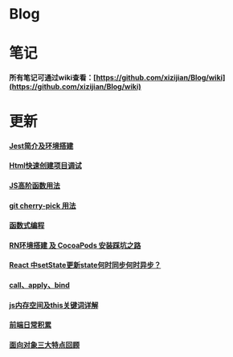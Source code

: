 # Blog
# 笔记
#### 所有笔记可通过wiki查看：[https://github.com/xizijian/Blog/wiki](https://github.com/xizijian/Blog/wiki)
# 更新
#### [Jest简介及环境搭建](https://github.com/xizijian/Blog/wiki/Jest%E5%AD%A6%E4%B9%A0%E4%B9%8B%E8%B7%AF)
#### [Html快速创建项目调试](https://github.com/xizijian/Blog/blob/main/2021/html%E5%BF%AB%E9%80%9F%E5%88%9B%E5%BB%BAdemo%E7%BB%83%E4%B9%A0/html%E5%BF%AB%E9%80%9F%E5%88%9B%E5%BB%BAdemo%E7%BB%83%E4%B9%A0.md)
#### [JS高阶函数用法](https://github.com/xizijian/Blog/blob/main/2021/JS%E9%AB%98%E9%98%B6%E5%87%BD%E6%95%B0%E7%94%A8%E6%B3%95/js%E9%AB%98%E9%98%B6%E5%87%BD%E6%95%B0%E7%94%A8%E6%B3%95.md)
#### [git cherry-pick 用法](https://github.com/xizijian/Blog/wiki/git-cherry-pick-%E6%95%99%E7%A8%8B)
#### [函数式编程](https://github.com/xizijian/Blog/wiki/%E5%87%BD%E6%95%B0%E5%BC%8F%E7%BC%96%E7%A8%8B)
#### [RN环境搭建 及 CocoaPods 安装踩坑之路](https://github.com/xizijian/Blog/wiki/RN%E7%8E%AF%E5%A2%83%E6%90%AD%E5%BB%BA-%E5%8F%8A-CocoaPods-%E5%AE%89%E8%A3%85%E8%B8%A9%E5%9D%91%E4%B9%8B%E8%B7%AF)
#### [React 中setState更新state何时同步何时异步？](https://github.com/xizijian/Blog/blob/main/2022/React%20%E4%B8%ADsetState%E6%9B%B4%E6%96%B0state%E4%BD%95%E6%97%B6%E5%90%8C%E6%AD%A5%E4%BD%95%E6%97%B6%E5%BC%82%E6%AD%A5%EF%BC%9F/React%20%E4%B8%ADsetState%E6%9B%B4%E6%96%B0state%E4%BD%95%E6%97%B6%E5%90%8C%E6%AD%A5%E4%BD%95%E6%97%B6%E5%BC%82%E6%AD%A5%EF%BC%9F.md)
####  [call、apply、bind](https://github.com/xizijian/Blog/blob/main/2022/call%E3%80%81apply%E3%80%81bind/call%E3%80%81apply%E3%80%81bind.md)
#### [js内存空间及this关键词详解](https://github.com/xizijian/Blog/blob/main/2022/js%E5%86%85%E5%AD%98%E7%A9%BA%E9%97%B4%E5%8F%8Athis%E5%85%B3%E9%94%AE%E8%AF%8D%E8%AF%A6%E8%A7%A3/js%E5%86%85%E5%AD%98%E7%A9%BA%E9%97%B4%E5%8F%8Athis%E5%85%B3%E9%94%AE%E8%AF%8D%E8%AF%A6%E8%A7%A3.md)
#### [前端日常积累](https://github.com/xizijian/Blog/blob/main/2022/%E5%89%8D%E7%AB%AF%E6%97%A5%E5%B8%B8%E7%A7%AF%E7%B4%AF/%E5%89%8D%E7%AB%AF%E6%97%A5%E5%B8%B8%E7%A7%AF%E7%B4%AF.md)
#### [面向对象三大特点回顾](https://github.com/xizijian/Blog/blob/main/2022/%E9%9D%A2%E5%90%91%E5%AF%B9%E8%B1%A1%E4%B8%89%E5%A4%A7%E7%89%B9%E7%82%B9%E5%9B%9E%E9%A1%BE.md)

